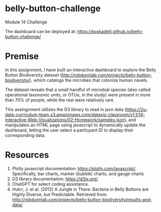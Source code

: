 # belly-button-challenge
Module 14 Challenge

The dashboard can be deployed at: https://koskadelli.github.io/belly-button-challenge/

# Premise
In this assignment, I have built an interactive dashboard to explore the Belly Button Biodiversity dataset (http://robdunnlab.com/projects/belly-button-biodiversity/), which catalogs the microbes that colonize human navels.

The dataset reveals that a small handful of microbial species (also called operational taxonomic units, or OTUs, in the study) were present in more than 70% of people, while the rest were relatively rare.

This assingnment utilizes the D3 library to read in json data (https://2u-data-curriculum-team.s3.amazonaws.com/dataviz-classroom/v1.1/14-Interactive-Web-Visualizations/02-Homework/samples.json), and manipulates an HTML page using javascript to dynamically update the dashboard, letting the user select a particpant ID to display their corresponding data. 

# Resources
1) Plotly javascript documentation: https://plotly.com/javascript/. Specifically, bar charts, marker (bubble) charts, and gauge charts
2) D3 library documentation: https://d3js.org/
3) ChatGPT for select coding assistance.
4) Hulcr, J. et al. (2012) A Jungle in There: Bacteria in Belly Buttons are Highly Diverse, but Predictable. Retrieved from: http://robdunnlab.com/projects/belly-button-biodiversity/results-and-data/
